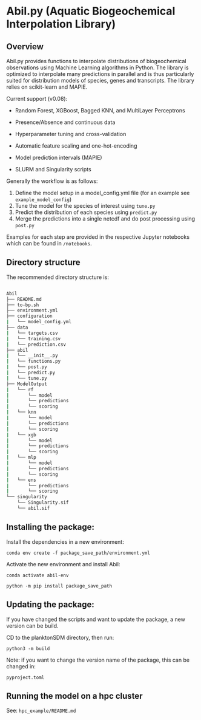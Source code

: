 
# Abil.py (Aquatic Biogeochemical Interpolation Library)

## Overview

Abil.py provides functions to interpolate distributions of biogeochemical observations using Machine Learning algorithms in Python. The library is optimized to interpolate many predictions in parallel and is thus particularly suited for distribution models of species, genes and transcripts. The library relies on scikit-learn and MAPIE.

Current support (v0.08):

- Random Forest, XGBoost, Bagged KNN, and MultiLayer Perceptrons

- Presence/Absence and continuous data

- Hyperparameter tuning and cross-validation

- Automatic feature scaling and one-hot-encoding

- Model prediction intervals (MAPIE)

- SLURM and Singularity scripts


Generally the workflow is as follows:

1. Define the model setup in a model_config.yml file (for an example see `example_model_config`)
2. Tune the model for the species of interest using `tune.py`
3. Predict the distribution of each species using `predict.py`
4. Merge the predictions into a single netcdf and do post processing using `post.py`

Examples for each step are provided in the respective Jupyter notebooks which can be found in `/notebooks`.

## Directory structure

The recommended directory structure is:

```bash

Abil
├── README.md
├── to-bp.sh
├── environment.yml
├── configuration
|   └── model_config.yml
├── data
|   └── targets.csv
|   └── training.csv 
|   └── prediction.csv 
├── abil
|   └── __init__.py
|   └── functions.py
|   └── post.py
|   └── predict.py
|   └── tune.py
├── ModelOutput
|   └── rf
|       └── model
|       └── predictions
|       └── scoring
|   └── knn
|       └── model
|       └── predictions
|       └── scoring
|   └── xgb
|       └── model
|       └── predictions
|       └── scoring
|   └── mlp
|       └── model
|       └── predictions
|       └── scoring
|   └── ens
|       └── predictions
|       └── scoring
└── singularity
    └── Singularity.sif
    └── abil.sif

```

## Installing the package:

Install the dependencies in a new environment: 

``` conda env create -f package_save_path/environment.yml ``` 

Activate the new environment and install Abil:

``` conda activate abil-env ``` 

``` python -m pip install package_save_path  ``` 

## Updating the package:

If you have changed the scripts and want to update the package, a new version can be build.

CD to the planktonSDM directory, then run:

``` python3 -m build  ``` 

Note: if you want to change the version name of the package, this can be changed in:

`pyproject.toml`

## Running the model on a hpc cluster

See: `hpc_example/README.md`